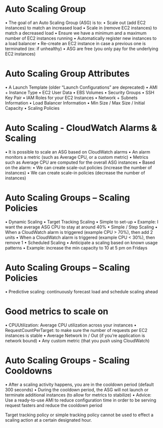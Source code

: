 # Auto Scaling Group

• The goal of an Auto Scaling Group (ASG) is to:
    • Scale out (add EC2 instances) to match an increased load
    • Scale in (remove EC2 instances) to match a decreased load
    • Ensure we have a minimum and a maximum number of EC2 instances running
    • Automatically register new instances to a load balancer
    • Re-create an EC2 instance in case a previous one is terminated (ex: if unhealthy)
• ASG are free (you only pay for the underlying EC2 instances)

# Auto Scaling Group Attributes
• A Launch Template (older “Launch Configurations” are deprecated)
    • AMI + Instance Type
    • EC2 User Data
    • EBS Volumes
    • Security Groups
    • SSH Key Pair
    • IAM Roles for your EC2 Instances
    • Network + Subnets Information
    • Load Balancer Information
• Min Size / Max Size / Initial Capacity
• Scaling Policies

# Auto Scaling - CloudWatch Alarms & Scaling
• It is possible to scale an ASG based on CloudWatch alarms
• An alarm monitors a metric (such as Average CPU, or a custom metric)
• Metrics such as Average CPU are computed for the overall ASG instances
• Based on the alarm:
    • We can create scale-out policies (increase the number of instances)
    • We can create scale-in policies (decrease the number of instances)

# Auto Scaling Groups – Scaling Policies
• Dynamic Scaling
    • Target Tracking Scaling
        • Simple to set-up
        • Example: I want the average ASG CPU to stay at around 40%
    • Simple / Step Scaling
        • When a CloudWatch alarm is triggered (example CPU > 70%), then add 2 units
        • When a CloudWatch alarm is triggered (example CPU < 30%), then remove 1
• Scheduled Scaling
    • Anticipate a scaling based on known usage patterns
    • Example: increase the min capacity to 10 at 5 pm on Fridays

# Auto Scaling Groups – Scaling Policies
• Predictive scaling: continuously forecast load and schedule scaling ahead

# Good metrics to scale on
• CPUUtilization: Average CPU
utilization across your instances
• RequestCountPerTarget: to make sure
the number of requests per EC2
instances is stable
• Average Network In / Out (if you’re
application is network bound)
• Any custom metric (that you push
using CloudWatch)

# Auto Scaling Groups - Scaling Cooldowns
• After a scaling activity happens, you are in
the cooldown period (default 300
seconds)
• During the cooldown period, the ASG will
not launch or terminate additional
instances (to allow for metrics to stabilize)
• Advice: Use a ready-to-use AMI to reduce
configuration time in order to be serving
request fasters and reduce the cooldown
period


Target tracking policy or simple tracking policy cannot be used to effect a scaling action at a certain designated hour.